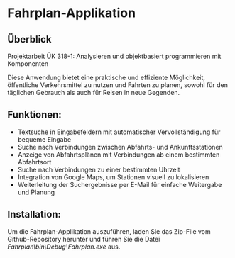 # Fahrplan-Applikation

## Überblick
Projektarbeit ÜK 318-1: Analysieren und objektbasiert programmieren mit Komponenten

Diese Anwendung bietet eine praktische und effiziente Möglichkeit, öffentliche Verkehrsmittel zu nutzen und Fahrten zu planen, sowohl für den täglichen Gebrauch als auch für Reisen in neue Gegenden.

## Funktionen:
- Textsuche in Eingabefeldern mit automatischer Vervollständigung für bequeme Eingabe
- Suche nach Verbindungen zwischen Abfahrts- und Ankunftsstationen
- Anzeige von Abfahrtsplänen mit Verbindungen ab einem bestimmten Abfahrtsort
- Suche nach Verbindungen zu einer bestimmten Uhrzeit
- Integration von Google Maps, um Stationen visuell zu lokalisieren
- Weiterleitung der Suchergebnisse per E-Mail für einfache Weitergabe und Planung

## Installation:
Um die Fahrplan-Applikation auszuführen, laden Sie das Zip-File vom Github-Repository herunter und führen Sie die Datei *Fahrplan\bin\Debug\Fahrplan.exe* aus.
